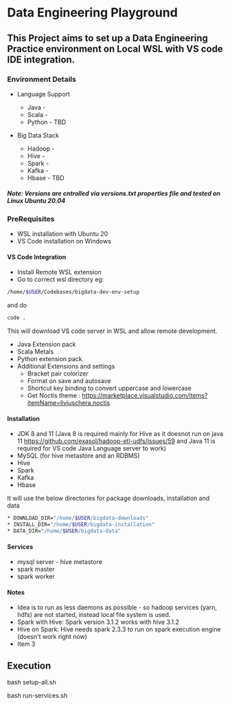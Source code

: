 <!-- Headings -->
# Data Engineering Playground
## This Project aims to set up a Data Engineering Practice environment on Local WSL with VS code IDE integration.
### Environment Details

<!-- UL -->
* Language Support
    * Java - 
    * Scala -
    * Python - TBD

* Big Data Stack
    * Hadoop - 
    * Hive - 
    * Spark -
    * Kafka -
    * Hbase - TBD

##### Note: Versions are cntrolled via versions.txt properties file and tested on Linux Ubuntu 20.04 

### PreRequisites
* WSL installation with Ubuntu 20
* VS Code installation on Windows


#### VS Code Integration
<!-- UL -->
* Install Remote WSL extension
* Go to correct wsl directory eg: 
``` bash 
/home/$USER/Codebases/bigdata-dev-env-setup
``` 
and do 
``` bash 
code .
```
This will download VS code server in WSL and allow remote development.
* Java Extension pack
* Scala Metals
* Python extension pack
* Additional Extensions and settings
    * Bracket pair colorizer
    * Format on save and autosave
    * Shortcut key binding to convert uppercase and lowercase
    * Get Noctis theme :  https://marketplace.visualstudio.com/items?itemName=liviuschera.noctis

#### Installation
* JDK 8 and 11 (Java 8 is required mainly for Hive as it doesnot run on java 11 https://github.com/exasol/hadoop-etl-udfs/issues/59 and Java 11 is required for VS code Java Language server to work)
* MySQL (for hive metastore and an RDBMS)
* Hive
* Spark
* Kafka
* Hbase

It will use the below directories for package downloads, installation and data
```bash
* DOWNLOAD_DIR="/home/$USER/bigdata-downloads"
* INSTALL_DIR="/home/$USER/bigdata-installation"
* DATA_DIR="/home/$USER/bigdata-data"
```
#### Services
* mysql server - hive metastore
* spark master
* spark worker

#### Notes
<!-- UL -->
* Idea is to run as less daemons as possible - so hadoop services (yarn, hdfs) are not started, instead local file system is used.
* Spark with Hive: Spark version 3.1.2 works with hive 3.1.2
* Hive on Spark: Hive needs spark 2.3.3 to run on spark execution engine (doesn't work right now)
* Item 3

## Execution

bash setup-all.sh

bash run-services.sh

